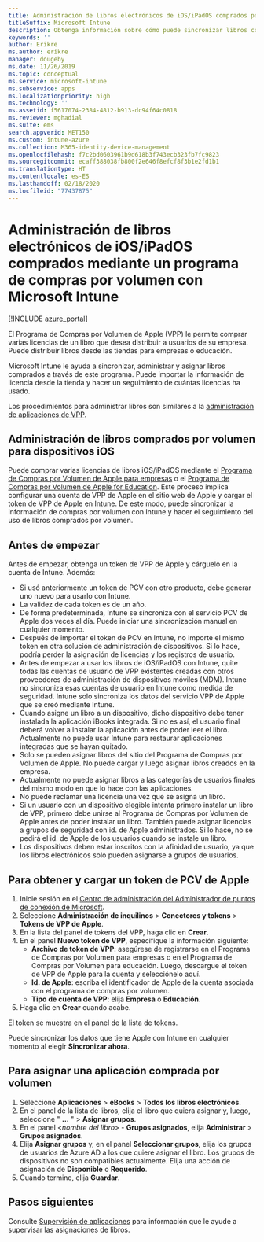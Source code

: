 ```yaml
---
title: Administración de libros electrónicos de iOS/iPadOS comprados por volumen
titleSuffix: Microsoft Intune
description: Obtenga información sobre cómo puede sincronizar libros comprados por volumen en la tienda de iOS en Intune y luego administrar y realizar el seguimiento de su uso.
keywords: ''
author: Erikre
ms.author: erikre
manager: dougeby
ms.date: 11/26/2019
ms.topic: conceptual
ms.service: microsoft-intune
ms.subservice: apps
ms.localizationpriority: high
ms.technology: ''
ms.assetid: f5617074-2384-4812-b913-dc94f64c0818
ms.reviewer: mghadial
ms.suite: ems
search.appverid: MET150
ms.custom: intune-azure
ms.collection: M365-identity-device-management
ms.openlocfilehash: f7c2bd0603961b9d618b3f743ecb323fb7fc9823
ms.sourcegitcommit: ecaff388038fb800f2e646f8efcf8f3b1e2fd1b1
ms.translationtype: HT
ms.contentlocale: es-ES
ms.lasthandoff: 02/18/2020
ms.locfileid: "77437875"
---
```

# <a name="how-to-manage-iosipados-ebooks-you-purchased-through-a-volume-purchase-program-with-microsoft-intune"></a>Administración de libros electrónicos de iOS/iPadOS comprados mediante un programa de compras por volumen con Microsoft Intune


[!INCLUDE [azure_portal](../includes/azure_portal.md)]

El Programa de Compras por Volumen de Apple (VPP) le permite comprar varias licencias de un libro que desea distribuir a usuarios de su empresa. Puede distribuir libros desde las tiendas para empresas o educación.

Microsoft Intune le ayuda a sincronizar, administrar y asignar libros comprados a través de este programa. Puede importar la información de licencia desde la tienda y hacer un seguimiento de cuántas licencias ha usado.

Los procedimientos para administrar libros son similares a la [administración de aplicaciones de VPP](../vpp-apps-ios.md).

## <a name="manage-volume-purchased-books-for-ios-devices"></a>Administración de libros comprados por volumen para dispositivos iOS
Puede comprar varias licencias de libros iOS/iPadOS mediante el [Programa de Compras por Volumen de Apple para empresas](https://www.apple.com/business/vpp/) o el [Programa de Compras por Volumen de Apple for Education](https://volume.itunes.apple.com/us/store). Este proceso implica configurar una cuenta de VPP de Apple en el sitio web de Apple y cargar el token de VPP de Apple en Intune.  De este modo, puede sincronizar la información de compras por volumen con Intune y hacer el seguimiento del uso de libros comprados por volumen.

## <a name="before-you-start"></a>Antes de empezar
Antes de empezar, obtenga un token de VPP de Apple y cárguelo en la cuenta de Intune. Además:

* Si usó anteriormente un token de PCV con otro producto, debe generar uno nuevo para usarlo con Intune.
* La validez de cada token es de un año.
* De forma predeterminada, Intune se sincroniza con el servicio PCV de Apple dos veces al día. Puede iniciar una sincronización manual en cualquier momento.
* Después de importar el token de PCV en Intune, no importe el mismo token en otra solución de administración de dispositivos. Si lo hace, podría perder la asignación de licencias y los registros de usuario.
* Antes de empezar a usar los libros de iOS/iPadOS con Intune, quite todas las cuentas de usuario de VPP existentes creadas con otros proveedores de administración de dispositivos móviles (MDM). Intune no sincroniza esas cuentas de usuario en Intune como medida de seguridad. Intune solo sincroniza los datos del servicio VPP de Apple que se creó mediante Intune.
* Cuando asigne un libro a un dispositivo, dicho dispositivo debe tener instalada la aplicación iBooks integrada. Si no es así, el usuario final deberá volver a instalar la aplicación antes de poder leer el libro. Actualmente no puede usar Intune para restaurar aplicaciones integradas que se hayan quitado.
* Solo se pueden asignar libros del sitio del Programa de Compras por Volumen de Apple. No puede cargar y luego asignar libros creados en la empresa.
* Actualmente no puede asignar libros a las categorías de usuarios finales del mismo modo en que lo hace con las aplicaciones.
* No puede reclamar una licencia una vez que se asigna un libro.
* Si un usuario con un dispositivo elegible intenta primero instalar un libro de VPP, primero debe unirse al Programa de Compras por Volumen de Apple antes de poder instalar un libro. También puede asignar licencias a grupos de seguridad con id. de Apple administrados. Si lo hace, no se pedirá el id. de Apple de los usuarios cuando se instale un libro.
* Los dispositivos deben estar inscritos con la afinidad de usuario, ya que los libros electrónicos solo pueden asignarse a grupos de usuarios.   


## <a name="to-get-and-upload-an-apple-vpp-token"></a>Para obtener y cargar un token de PCV de Apple

1. Inicie sesión en el [Centro de administración del Administrador de puntos de conexión de Microsoft](https://go.microsoft.com/fwlink/?linkid=2109431).
2. Seleccione **Administración de inquilinos** > **Conectores y tokens** > **Tokens de VPP de Apple**.
3. En la lista del panel de tokens del VPP, haga clic en **Crear**.
5. En el panel **Nuevo token de VPP**, especifique la información siguiente:
    - **Archivo de token de VPP**: asegúrese de registrarse en el Programa de Compras por Volumen para empresas o en el Programa de Compras por Volumen para educación. Luego, descargue el token de VPP de Apple para la cuenta y selecciónelo aquí.
    - **Id. de Apple**: escriba el identificador de Apple de la cuenta asociada con el programa de compras por volumen.
    - **Tipo de cuenta de VPP**: elija **Empresa** o **Educación**.
5. Haga clic en **Crear** cuando acabe.

El token se muestra en el panel de la lista de tokens.


Puede sincronizar los datos que tiene Apple con Intune en cualquier momento al elegir **Sincronizar ahora**.

## <a name="to-assign-a-volume-purchased-app"></a>Para asignar una aplicación comprada por volumen

1. Seleccione **Aplicaciones** > **eBooks** > **Todos los libros electrónicos**.
2. En el panel de la lista de libros, elija el libro que quiera asignar y, luego, seleccione " **...** " > **Asignar grupos**.
3. En el panel <*nombre del libro*> - **Grupos asignados**, elija **Administrar** > **Grupos asignados**.
4. Elija **Asignar grupos** y, en el panel **Seleccionar grupos**, elija los grupos de usuarios de Azure AD a los que quiere asignar el libro. Los grupos de dispositivos no son compatibles actualmente.
Elija una acción de asignación de **Disponible** o **Requerido**. 
5. Cuando termine, elija **Guardar**.

## <a name="next-steps"></a>Pasos siguientes

Consulte [Supervisión de aplicaciones](apps-monitor.md) para información que le ayude a supervisar las asignaciones de libros.






